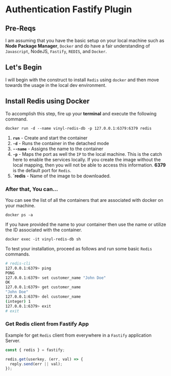 # Authentication Fastify Plugin

## Pre-Reqs

I am assuming that you have the basic setup on your local machine such as **Node Package Manager**, `Docker` and do have a fair understanding of `Javascript`, NodeJS, `Fastify`, `REDIS`, and `Docker`.

## Let's Begin

I will begin with the construct to install `Redis` using `docker` and then move towards the usage in the local dev environment.

## Install Redis using Docker

To accomplish this step, fire up your **terminal** and execute the following command.

    docker run -d --name vinyl-redis-db -p 127.0.0.1:6379:6379 redis

1. **`run`** - Create and start the container
2. **`-d`** - Runs the container in the detached mode
3. **`--name`** - Assigns the name to the container
4. **`-p`** - Maps the port as well the `IP` to the local machine. This is the catch here to enable the services locally. If you create the image without the local mapping, then you will not be able to access this information. **6379** is the default port for `Redis`.
5. **`redis** - Name of the image to be downloaded.

### After that, You can...

You can see the list of all the containers that are associated with docker on your machine.

    docker ps -a

If you have provided the name to your container then use the name or utilize the ID associated with the container.

    docker exec -it vinyl-redis-db sh

To test your installation, proceed as follows and run some basic `Redis` commands.

```bash
# redis-cli
127.0.0.1:6379> ping
PONG
127.0.0.1:6379> set customer_name "John Doe"
OK
127.0.0.1:6379> get customer_name
"John Doe"
127.0.0.1:6379> del customer_name
(integer) 1
127.0.0.1:6379> exit
# exit
```

### Get Redis client from Fastify App

Example for get `Redis` client from everywhere in a `Fastify` application Server.

```javascript
const { redis } = fastify;

redis.get(userkey, (err, val) => {
  reply.send(err || val);
});
```
